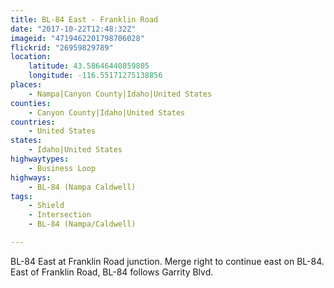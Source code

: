 ```yaml
---
title: BL-84 East - Franklin Road
date: "2017-10-22T12:48:32Z"
imageid: "4719462201798706028"
flickrid: "26959829789"
location:
    latitude: 43.58646440859805
    longitude: -116.55171275138856
places:
    - Nampa|Canyon County|Idaho|United States
counties:
    - Canyon County|Idaho|United States
countries:
    - United States
states:
    - Idaho|United States
highwaytypes:
    - Business Loop
highways:
    - BL-84 (Nampa Caldwell)
tags:
    - Shield
    - Intersection
    - BL-84 (Nampa/Caldwell)

---
```

BL-84 East at Franklin Road junction.  Merge right to continue east on BL-84.  East of Franklin Road, BL-84 follows Garrity Blvd.